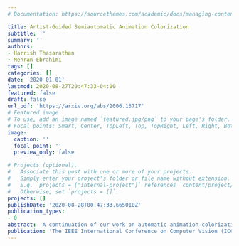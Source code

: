 ```yaml
---
# Documentation: https://sourcethemes.com/academic/docs/managing-content/

title: Artist-Guided Semiautomatic Animation Colorization
subtitle: ''
summary: ''
authors:
- Harrish Thasarathan
- Mehran Ebrahimi
tags: []
categories: []
date: '2020-01-01'
lastmod: 2020-08-27T20:47:33-04:00
featured: false
draft: false
url_pdf: 'https://arxiv.org/abs/2006.13717'
# Featured image
# To use, add an image named `featured.jpg/png` to your page's folder.
# Focal points: Smart, Center, TopLeft, Top, TopRight, Left, Right, BottomLeft, Bottom, BottomRight.
image:
  caption: ''
  focal_point: ''
  preview_only: false

# Projects (optional).
#   Associate this post with one or more of your projects.
#   Simply enter your project's folder or file name without extension.
#   E.g. `projects = ["internal-project"]` references `content/project/deep-learning/index.md`.
#   Otherwise, set `projects = []`.
projects: []
publishDate: '2020-08-28T00:47:33.665010Z'
publication_types:
- 0
abstract: 'A continuation of our work on automatic animation colorization, we extend our method to keep artist''s in the loop to simultaneously preserve artistic vision and reduce tedious animation workloads. By incorporating color hints and temporal information to an adversarial image-to-image framework, we show that it is possible to meet the balance between automation and authenticity through artist''s input to generate colored frames with temporal consistency.'
publication: 'The IEEE International Conference on Computer Vision (ICCV) Workshops, 2019'
---
```

